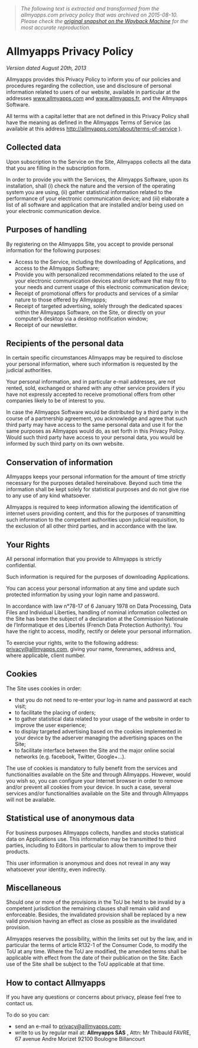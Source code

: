 > *The following text is extracted and transformed from the allmyapps.com privacy policy that was archived on 2015-08-10. Please check the [original snapshot on the Wayback Machine](https://web.archive.org/web/20150810204310id_/http%3A//allmyapps.com/about/privacy-policy) for the most accurate reproduction.*

# Allmyapps Privacy Policy

_Version dated August 20th, 2013_

Allmyapps provides this Privacy Policy to inform you of our policies and procedures regarding the collection, use and disclosure of personal information related to users of our website, available in particular at the addresses www.allmyapps.com and www.allmyapps.fr, and the Allmyapps Software.

All terms with a capital letter that are not defined in this Privacy Policy shall have the meaning as defined in the Allmyapps Terms of Service (as available at this address <http://allmyapps.com/about/terms-of-service> ).

## Collected data

Upon subscription to the Service on the Site, Allmyapps collects all the data that you are filling in the subscription form.

In order to provide you with the Services, the Allmyapps Software, upon its installation, shall (i) check the nature and the version of the operating system you are using, (ii) gather statistical information related to the performance of your electronic communication device; and (iii) elaborate a list of all software and application that are installed and/or being used on your electronic communication device.

## Purposes of handling

By registering on the Allmyapps Site, you accept to provide personal information for the following purposes:

  * Access to the Service, including the downloading of Applications, and access to the Allmyapps Software;
  * Provide you with personalized recommendations related to the use of your electronic communication devices and/or software that may fit to your needs and current usage of this electronic communication device;
  * Receipt of promotional offers for products and services of a similar nature to those offered by Allmyapps;
  * Receipt of targeted advertising, solely through the dedicated spaces within the Allmyapps Software, on the Site, or directly on your computer’s desktop via a desktop notification window;
  * Receipt of our newsletter.



## Recipients of the personal data

In certain specific circumstances Allmyapps may be required to disclose your personal information, where such information is requested by the judicial authorities.

Your personal information, and in particular e-mail addresses, are not rented, sold, exchanged or shared with any other service providers if you have not expressly accepted to receive promotional offers from other companies likely to be of interest to you.

In case the Allmyapps Software would be distributed by a third party in the course of a partnership agreement, you acknowledge and agree that such third party may have access to the same personal data and use it for the same purposes as Allmyapps would do, as set forth in this Privacy Policy. Would such third party have access to your personal data, you would be informed by such third party on its own website.

## Conservation of information

Allmyapps keeps your personal information for the amount of time strictly necessary for the purposes detailed hereinabove. Beyond such time the information shall be kept solely for statistical purposes and do not give rise to any use of any kind whatsoever. 

Allmyapps is required to keep information allowing the identification of internet users providing content, and this for the purposes of transmitting such information to the competent authorities upon judicial requisition, to the exclusion of all other third parties, and in accordance with the law.

## Your Rights

All personal information that you provide to Allmyapps is strictly confidential.

Such information is required for the purposes of downloading Applications.

You can access your personal information at any time and update such protected information by using your login name and password.

In accordance with law n°78-17 of 6 January 1978 on Data Processing, Data Files and Individual Liberties, handling of nominal information collected on the Site has been the subject of a declaration at the Commission Nationale de l’Informatique et des Libertés (French Data Protection Authority). You have the right to access, modify, rectify or delete your personal information. 

To exercise your rights, write to the following address: [privacy@alllmyapps.com](mailto:privacy@alllmyapps.com), giving your name, forenames, address and, where applicable, client number.

## Cookies

The Site uses cookies in order:

  * that you do not need to re-enter your log-in name and password at each visit;
  * to facilitate the placing of orders;
  * to gather statistical data related to your usage of the website in order to improve the user experience;
  * to display targeted advertising based on the cookies implemented in your device by the adserver managing the advertising spaces on the Site;
  * to facilitate interface between the Site and the major online social networks (e.g. facebook, Twitter, Google+…).



The use of cookies is mandatory to fully benefit from the services and functionalities available on the Site and through Allmyapps. However, would you wish so, you can configure your Internet browser in order to remove and/or prevent all cookies from your device. In such a case, several services and/or functionalities available on the Site and through Allmyapps will not be available.

## Statistical use of anonymous data 

For business purposes Allmyapps collects, handles and stocks statistical data on Applications use. This information may be transmitted to third parties, including to Editors in particular to allow them to improve their products.

This user information is anonymous and does not reveal in any way whatsoever your identity, even indirectly.

## Miscellaneous

Should one or more of the provisions in the ToU be held to be invalid by a competent jurisdiction the remaining clauses shall remain valid and enforceable. Besides, the invalidated provision shall be replaced by a new valid provision having an effect as close as possible as the invalidated provision.

Allmyapps reserves the possibility, within the limits set out by the law, and in particular the terms of article R132-1 of the Consumer Code, to modify the ToU at any time. Where the ToU are modified, the amended terms shall be applicable with effect from the date of their publication on the Site. Each use of the Site shall be subject to the ToU applicable at that time.

## How to contact Allmyapps

If you have any questions or concerns about privacy, please feel free to contact us.

To do so you can:

  * send an e-mail to [privacy@alllmyapps.com](mailto:privacy@alllmyapps.com);
  * write to us by regular mail at: **Allmyapps SAS** , Attn: Mr Thibauld FAVRE, 67 avenue Andre Morizet 92100 Boulogne Billancourt


